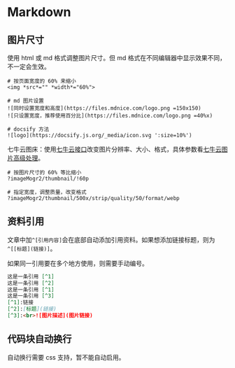# Markdown

## 图片尺寸

使用 html 或 md 格式调整图片尺寸。但 md 格式在不同编辑器中显示效果不同，不一定会生效。

```shell
# 按页面宽度的 60% 来缩小
<img *src*="" *width*="60%">

# md 图片设置
![同时设置宽度和高度](https://files.mdnice.com/logo.png =150x150)
![只设置宽度，推荐使用百分比](https://files.mdnice.com/logo.png =40%x)

# docsify 方法
![logo](https://docsify.js.org/_media/icon.svg ':size=10%')
```

七牛云图床：使用[七牛云接口](https://developer.qiniu.com/dora/kb/1627/flow-optimization-compression-of-images)改变图片分辨率、大小、格式，具体参数看[七牛云图片高级处理](https://developer.qiniu.com/dora/8255/the-zoom)。

```shell
# 按图片尺寸的 60% 等比缩小
?imageMogr2/thumbnail/!60p

# 指定宽度，调整质量，改变格式
?imageMogr2/thumbnail/500x/strip/quality/50/format/webp
```

## 资料引用

文章中加`^[引用内容]`会在底部自动添加引用资料。如果想添加链接标题，则为`^[[标题](链接)]`。

如果同一引用要在多个地方使用，则需要手动编号。

```markdown
这是一条引用 [^1]
这是一条引用 [^2]
这是一条引用 [^1]
这是一条引用 [^3]
[^1]:链接
[^2]:[标题](链接)
[^3]:<br>![图片描述](图片链接)
```

## 代码块自动换行

自动换行需要 css 支持，暂不能自动启用。
